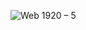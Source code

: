 ![Web 1920 – 5](https://github.com/Yarabaccule/UX-Tarefa-Vetorizando-Icons/assets/31145366/0ba65691-1c50-4be4-bfb0-ab31e0c3048d)
